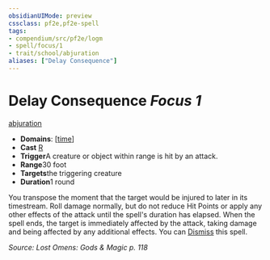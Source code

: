 ```yaml
---
obsidianUIMode: preview
cssclass: pf2e,pf2e-spell
tags:
- compendium/src/pf2e/logm
- spell/focus/1
- trait/school/abjuration
aliases: ["Delay Consequence"]
---
```

# Delay Consequence *Focus 1*   
[abjuration](abjuration.md)  

- **Domains**: [[time](../domains.md#Time)]
- **Cast** [R](chapter-9-playing-the-game.md#Actions "Reaction") 
- **Trigger**A creature or object within range is hit by an attack.
- **Range**30 foot
- **Targets**the triggering creature
- **Duration**1 round

You transpose the moment that the target would be injured to later in its timestream. Roll damage normally, but do not reduce Hit Points or apply any other effects of the attack until the spell's duration has elapsed. When the spell ends, the target is immediately affected by the attack, taking damage and being affected by any additional effects. You can [Dismiss](dismiss.md) this spell.

*Source: Lost Omens: Gods & Magic p. 118*